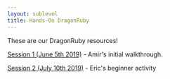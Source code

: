 ```yaml
---
layout: sublevel
title: Hands-On DragonRuby
---
```


These are our DragonRuby resources!


[Session 1 (June 5th 2019)](session-1-for-beginners) - Amir's initial walkthrough.

[Session 2 (July 10th 2019)](session-2-for-beginners) - Eric's beginner activity

